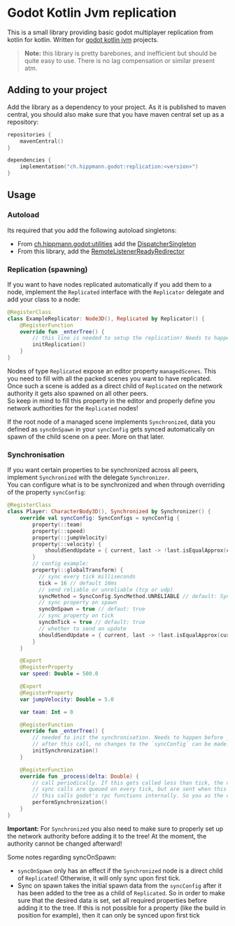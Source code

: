 # Godot Kotlin Jvm replication
This is a small library providing basic godot multiplayer replication from kotlin for kotlin. Written for [godot kotlin jvm](https://github.com/utopia-rise/godot-kotlin-jvm) projects.

> **Note:** this library is pretty barebones, and inefficient but should be quite easy to use. There is no lag compensation or similar present atm.

## Adding to your project
Add the library as a dependency to your project. As it is published to maven central, you should also make sure that you have maven central set up as a repository:
```kotlin
repositories {
    mavenCentral()
}

dependencies {
    implementation("ch.hippmann.godot:replication:<version>")
}
```

## Usage
### Autoload
Its required that you add the following autoload singletons:

- From [ch.hippmann.godot:utilities](https://github.com/chippmann/ch.hippmann.godot.utilities) add the [DispatcherSingleton](https://github.com/chippmann/ch.hippmann.godot.utilities/blob/main/src/main/kotlin/ch/hippmann/godot/utilities/coroutines/DispatcherSingleton.kt)
- From this library, add the [RemoteListenerReadyRedirector](replication/src/main/kotlin/ch/hippmann/godot/replication/autoload/RemoteListenerReadyRedirector.kt)

### Replication (spawning)
If you want to have nodes replicated automatically if you add them to a node, implement the `Replicated` interface with the `Replicator` delegate and add your class to a node: 
```kotlin
@RegisterClass
class ExampleReplicator: Node3D(), Replicated by Replicator() {
	@RegisterFunction
	override fun _enterTree() {
        // this line is needed to setup the replication! Needs to happen before _ready
		initReplication()
	}
}
```

Nodes of type `Replicated` expose an editor property `managedScenes`. This you need to fill with all the packed scenes you want to have replicated.  
Once such a scene is added as a direct child of `Replicated` on the network authority it gets also spawned on all other peers.  
So keep in mind to fill this property in the editor and properly define you network authorities for the `Replicated` nodes!

If the root node of a managed scene implements `Synchronized`, data you defined as `syncOnSpawn` in your `syncConfig` gets synced automatically on spawn of the child scene on a peer. More on that later.

### Synchronisation
If you want certain properties to be synchronized across all peers, implement `Synchronized` with the delegate `Synchronizer`.  
You can configure what is to be synchronized and when through overriding of the property `syncConfig`:
```kotlin
@RegisterClass
class Player: CharacterBody3D(), Synchronized by Synchronizer() {
    override val syncConfig: SyncConfigs = syncConfig {
        property(::team)
        property(::speed)
        property(::jumpVelocity)
        property(::velocity) {
            shouldSendUpdate = { current, last -> !last.isEqualApprox(current) }
        }
        // config example:
        property(::globalTransform) {
          // sync every tick milliseconds
          tick = 16 // default 16ms
          // send reliable or unreliable (tcp or udp)
          syncMethod = SyncConfig.SyncMethod.UNRELIABLE // default: SyncConfig.SyncMethod.RELIABLE
          // sync property on spawn
          syncOnSpawn = true // defaut: true
          // sync property on tick
          syncOnTick = true // default: true
          // whether to send an update
          shouldSendUpdate = { current, last -> !last.isEqualApprox(current) } // default: { current, last -> current != last }
        }
    }

    @Export
    @RegisterProperty
    var speed: Double = 500.0

    @Export
    @RegisterProperty
    var jumpVelocity: Double = 5.0

    var team: Int = 0

    @RegisterFunction
    override fun _enterTree() {
        // needed to init the synchronisation. Needs to happen before _ready
        // after this call, no changes to the `syncConfig` can be made!
        initSynchronization()
    }

    @RegisterFunction
    override fun _process(delta: Double) {
        // call periodically. If this gets called less than tick, the next time this gets called, multiple sync events might be sent at the same time
        // sync calls are queued on every tick, but are sent when this function is called. So it is advised that this function gets called more frequently than your lowest tick config
        // this calls godot's rpc functions internally. So you as the caller, need to make sure that this call happens at a time when godot can send rpc calls. _progress is a good candidate for this.
        performSynchronization()
    }
}
```

**Important:** For `Synchronized` you also need to make sure to properly set up the network authority before adding it to the tree! At the moment, the authority cannot be changed afterward!

Some notes regarding syncOnSpawn:
- `syncOnSpawn` only has an effect if the `Synchronized` node is a direct child of `Replicated`! Otherwise, it will only sync upon first tick.
- Sync on spawn takes the initial spawn data from the `syncConfig` after it has been added to the tree as a child of `Replicated`. So in order to make sure that the desired data is set, set all required properties before adding it to the tree. If this is not possible for a property (like the build in position for example), then it can only be synced upon first tick
